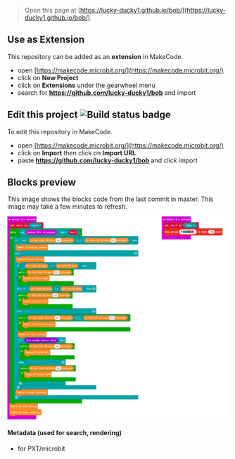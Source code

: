 
> Open this page at [https://lucky-ducky1.github.io/bob/](https://lucky-ducky1.github.io/bob/)

## Use as Extension

This repository can be added as an **extension** in MakeCode.

* open [https://makecode.microbit.org/](https://makecode.microbit.org/)
* click on **New Project**
* click on **Extensions** under the gearwheel menu
* search for **https://github.com/lucky-ducky1/bob** and import

## Edit this project ![Build status badge](https://github.com/lucky-ducky1/bob/workflows/MakeCode/badge.svg)

To edit this repository in MakeCode.

* open [https://makecode.microbit.org/](https://makecode.microbit.org/)
* click on **Import** then click on **Import URL**
* paste **https://github.com/lucky-ducky1/bob** and click import

## Blocks preview

This image shows the blocks code from the last commit in master.
This image may take a few minutes to refresh.

![A rendered view of the blocks](https://github.com/lucky-ducky1/bob/raw/master/.github/makecode/blocks.png)

#### Metadata (used for search, rendering)

* for PXT/microbit
<script src="https://makecode.com/gh-pages-embed.js"></script><script>makeCodeRender("{{ site.makecode.home_url }}", "{{ site.github.owner_name }}/{{ site.github.repository_name }}");</script>
